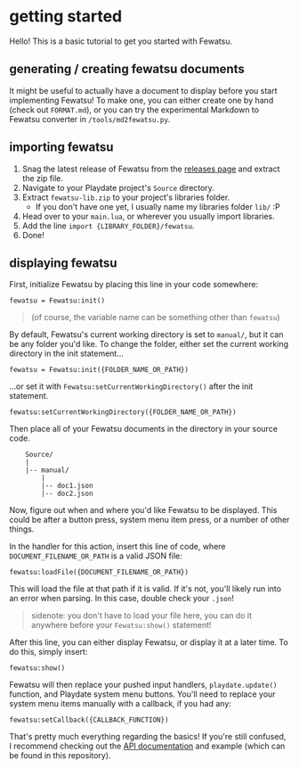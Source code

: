 # getting started

Hello! This is a basic tutorial to get you started with Fewatsu.

## generating / creating fewatsu documents

It might be useful to actually have a document to display before you start implementing Fewatsu! To make one, you can either create one by hand (check out `FORMAT.md`), or you can try the experimental Markdown to Fewatsu converter in `/tools/md2fewatsu.py`.

## importing fewatsu

1. Snag the latest release of Fewatsu from the [releases page](https://github.com/Nanobot567/fewatsu/releases/latest) and extract the zip file.
2. Navigate to your Playdate project's `Source` directory.
3. Extract `fewatsu-lib.zip` to your project's libraries folder.
    - If you don't have one yet, I usually name my libraries folder `lib/` :P
4. Head over to your `main.lua`, or wherever you usually import libraries.
5. Add the line `import {LIBRARY_FOLDER}/fewatsu`.
6. Done!

## displaying fewatsu

First, initialize Fewatsu by placing this line in your code somewhere:

`fewatsu = Fewatsu:init()`

> (of course, the variable name can be something other than `fewatsu`)

By default, Fewatsu's current working directory is set to `manual/`, but it can be any folder you'd like. To change the folder, either set the current working directory in the init statement...

`fewatsu = Fewatsu:init({FOLDER_NAME_OR_PATH})`

...or set it with `Fewatsu:setCurrentWorkingDirectory()` after the init statement.

`fewatsu:setCurrentWorkingDirectory({FOLDER_NAME_OR_PATH})`

Then place all of your Fewatsu documents in the directory in your source code.

```
    Source/
    |
    |-- manual/
        |
        |-- doc1.json
        |-- doc2.json
```

Now, figure out when and where you'd like Fewatsu to be displayed. This could be after a button press, system menu item press, or a number of other things.

In the handler for this action, insert this line of code, where `DOCUMENT_FILENAME_OR_PATH` is a valid JSON file:

`fewatsu:loadFile({DOCUMENT_FILENAME_OR_PATH})`

This will load the file at that path if it is valid. If it's not, you'll likely run into an error when parsing. In this case, double check your `.json`!

> sidenote: you don't have to load your file here, you can do it anywhere before your `Fewatsu:show()` statement!

After this line, you can either display Fewatsu, or display it at a later time. To do this, simply insert:

`fewatsu:show()`

Fewatsu will then replace your pushed input handlers, `playdate.update()` function, and Playdate system menu buttons. You'll need to replace your system menu items manually with a callback, if you had any:

`fewatsu:setCallback({CALLBACK_FUNCTION})`

That's pretty much everything regarding the basics! If you're still confused, I recommend checking out the [API documentation](DOCUMENTATION.md) and example (which can be found in this repository).
